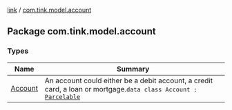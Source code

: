 [link](../index.md) / [com.tink.model.account](./index.md)

## Package com.tink.model.account

### Types

| Name | Summary |
|---|---|
| [Account](-account/index.md) | An account could either be a debit account, a credit card, a loan or mortgage.`data class Account : `[`Parcelable`](https://developer.android.com/reference/android/os/Parcelable.html) |
